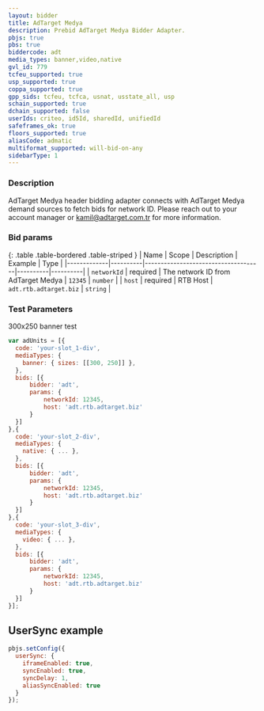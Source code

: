 ```yaml
---
layout: bidder
title: AdTarget Medya
description: Prebid AdTarget Medya Bidder Adapter.
pbjs: true
pbs: true
biddercode: adt
media_types: banner,video,native
gvl_id: 779
tcfeu_supported: true
usp_supported: true
coppa_supported: true
gpp_sids: tcfeu, tcfca, usnat, usstate_all, usp
schain_supported: true
dchain_supported: false
userIds: criteo, id5Id, sharedId, unifiedId
safeframes_ok: true
floors_supported: true
aliasCode: admatic
multiformat_supported: will-bid-on-any
sidebarType: 1
---
```


### Description

AdTarget Medya header bidding adapter connects with AdTarget Medya demand sources to fetch bids for network ID. Please reach out to your account manager or <kamil@adtarget.com.tr> for more information.

### Bid params

{: .table .table-bordered .table-striped }
| Name        | Scope    | Description                         | Example  | Type     |
|-------------|----------|-------------------------------------|----------|----------|
| `networkId` | required | The network ID from AdTarget Medya | `12345` | `number` |
| `host` | required | RTB Host | `adt.rtb.adtarget.biz` | `string` |

### Test Parameters

300x250 banner test

```javascript
var adUnits = [{
  code: 'your-slot_1-div',
  mediaTypes: {
    banner: { sizes: [[300, 250]] },
  },
  bids: [{
      bidder: 'adt',
      params: { 
          networkId: 12345,
          host: 'adt.rtb.adtarget.biz'
      }
  }]
},{
  code: 'your-slot_2-div',
  mediaTypes: {
    native: { ... },
  },
  bids: [{
      bidder: 'adt',
      params: { 
          networkId: 12345,
          host: 'adt.rtb.adtarget.biz'
      }
  }]
},{
  code: 'your-slot_3-div',
  mediaTypes: {
    video: { ... },
  },
  bids: [{
      bidder: 'adt',
      params: { 
          networkId: 12345,
          host: 'adt.rtb.adtarget.biz'
      }
  }]
}];
```

## UserSync example

```javascript
pbjs.setConfig({
  userSync: {
    iframeEnabled: true,
    syncEnabled: true,
    syncDelay: 1,
    aliasSyncEnabled: true
  }
});
```
